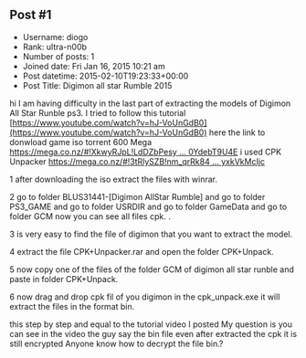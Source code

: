 ## Post #1
- Username: diogo
- Rank: ultra-n00b
- Number of posts: 1
- Joined date: Fri Jan 16, 2015 10:21 am
- Post datetime: 2015-02-10T19:23:33+00:00
- Post Title: Digimon all star Rumble 2015

hi I am having difficulty in the last part of extracting the models of Digimon All Star Runble ps3.
I tried to follow this tutorial [https://www.youtube.com/watch?v=hJ-VoUnGdB0](https://www.youtube.com/watch?v=hJ-VoUnGdB0)
here the link to donwload game iso torrent 600 Mega [https://mega.co.nz/#!XkwyRJpL!LdDZbPesy ... 0YdebT9U4E](https://mega.co.nz/#!XkwyRJpL!LdDZbPesyL1lmleyBarIzCuaBZSeiVJu70YdebT9U4E)
i used CPK Unpacker [https://mega.co.nz/#!3tRlySZB!nm_qrRk84 ... yxkVkMcIjc](https://mega.co.nz/#!3tRlySZB!nm_qrRk845I_NqTGGRYu7kyTJimYTNJ8KyxkVkMcIjc)

1 after downloading the iso extract the files with winrar.

2 go to folder BLUS31441-[Digimon AllStar Rumble] and go to folder  PS3_GAME and go to folder USRDIR and go to folder GameData and go to folder GCM now you can see all files cpk. .

3 is very easy to find the file of digimon that you want to extract the model.

4 extract the file CPK+Unpacker.rar and open the folder CPK+Unpack.

5 now copy one of the files of the folder GCM of digimon all star runble and paste in folder CPK+Unpack.

6 now drag and drop  cpk fil of you digimon in the cpk_unpack.exe it will extract the files in the format bin.

this step by step and equal to the tutorial video I posted  My question is you can see in the video the guy say the bin file even after extracted the cpk it is still encrypted Anyone know how to decrypt the file bin.?
